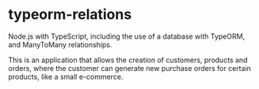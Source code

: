 # typeorm-relations

Node.js with TypeScript, including the use of a database with TypeORM, and ManyToMany relationships.

This is an application that allows the creation of customers, products and orders, where the customer can generate new purchase orders for certain products, like a small e-commerce.
